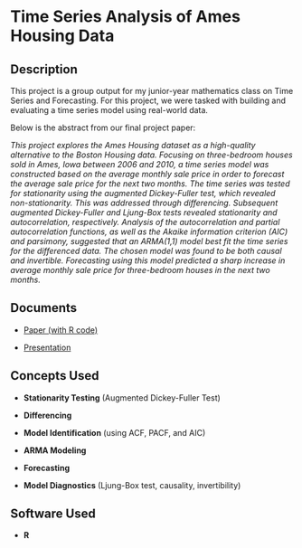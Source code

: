 <h1>Time Series Analysis of Ames Housing Data</h1>

<h2>Description</h2>

This project is a group output for my junior-year mathematics class on Time Series and Forecasting. For this project, we were tasked with building and evaluating a time series model using real-world data.

Below is the abstract from our final project paper:

<i>
This project explores the Ames Housing dataset as a high-quality alternative to the Boston Housing data. Focusing on three-bedroom houses sold in Ames, Iowa between 2006 and 2010, a time series model was constructed based on the average monthly sale price in order to forecast the average sale price for the next two months. The time series was tested for stationarity using the augmented Dickey-Fuller test, which revealed non-stationarity. This was addressed through differencing. Subsequent augmented Dickey-Fuller and Ljung-Box tests revealed stationarity and autocorrelation, respectively. Analysis of the autocorrelation and partial autocorrelation functions, as well as the Akaike information criterion (AIC) and parsimony, suggested that an ARMA(1,1) model best fit the time series for the differenced data. The chosen model was found to be both causal and invertible. Forecasting using this model predicted a sharp increase in average monthly sale price for three-bedroom houses in the next two months.
</i>
<br />

<h2>Documents</h2>

- [Paper (with R code)](https://github.com/andreazialcita/Time-Series/blob/main/MATH-62.2-Project-Paper.pdf)

- [Presentation](https://github.com/andreazialcita/Time-Series/blob/main/MATH-62.2-Project-Presentation.pdf)

<h2>Concepts Used</h2>

- <b>Stationarity Testing</b> (Augmented Dickey-Fuller Test)

- <b>Differencing</b>

- <b>Model Identification</b> (using ACF, PACF, and AIC)

- <b>ARMA Modeling</b>

- <b>Forecasting</b>

- <b>Model Diagnostics</b> (Ljung-Box test, causality, invertibility)

<h2>Software Used</h2>

- <b>R</b> 
